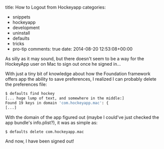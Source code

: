 title: How to Logout from Hockeyapp
categories:
- snippets
- hockeyapp
- development
- uninstall
- defaults
- tricks
- pro-tip
comments: true
date: 2014-08-20 12:53:08+00:00

As silly as it may sound, but there doesn't seem to be a way for the HockeyApp user on Mac to sign out once he signed in...

With just a tiny bit of knowledge about how the Foundation framework offers app the ability to save preferences, I realized I can probably delete the preferences file:

```bash
$ defaults find hockey
[... huge lump of text, and somewhere in the middle:]
Found 19 keys in domain 'com.hockeyapp.mac': {
[...]

```

With the domain of the app figured out (maybe I could've just checked the app bundle's info.plist?), it was as simple as:

```bash
$ defaults delete com.hockeyapp.mac

```

And now, I have been signed out!
